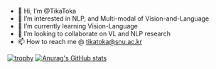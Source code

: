 - 👋 Hi, I’m @TikaToka
- 👀 I’m interested in NLP, and Multi-modal of Vision-and-Language
- 🌱 I’m currently learning Vision-Language
- 💞️ I’m looking to collaborate on VL and NLP research
- 📫 How to reach me @ tikatoka@snu.ac.kr

<!---
TikaToka/TikaToka is a ✨ special ✨ repository because its `README.md` (this file) appears on your GitHub profile.
You can click the Preview link to take a look at your changes.
--->
[![trophy](https://github-profile-trophy.vercel.app/?username=TikaToka&theme=onedark)](https://github.com/ryo-ma/github-profile-trophy)
[![Anurag's GitHub stats](https://github-readme-stats.vercel.app/api?username=TikaToka)](https://github.com/anuraghazra/github-readme-stats)
